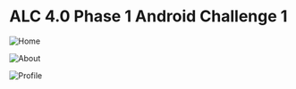 # ALC 4.0 Phase 1 Android Challenge 1

![Home](https://github.com/aubreyomondi/alc-android-phase1-challenge1/blob/master/ALC%20Phase%201.jpg) 

![About](https://github.com/aubreyomondi/alc-android-phase1-challenge1/blob/master/ALC%20Phase%201_about.jpg) 

![Profile](https://github.com/aubreyomondi/alc-android-phase1-challenge1/blob/master/ALC%20Phase%201_profile.jpg)



